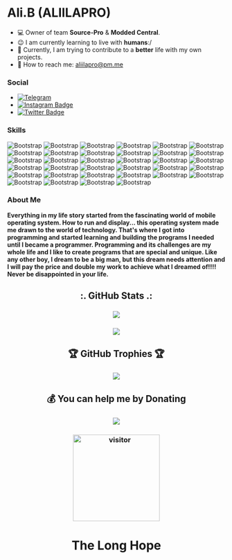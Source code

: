 # Ali.B (ALIILAPRO)

- 💻 Owner of team **Source-Pro** & **Modded Central**.
- 😉 I am currently learning to live with **humans**:/
- 🌱 Currently, I am trying to contribute to a **better** life with my own projects.
- 📧 How to reach me: aliilapro@pm.me

### Social

- [![Telegram](https://img.shields.io/badge/-Telegram-blue?style=flat&logo=Telegram&logoColor=white)](https://t.me/aliilapro)
- [![Instagram Badge](https://img.shields.io/badge/-Instagram-purple?logo=instagram&logoColor=white&link=https://www.instagram.com/mr.aliilapro)](https://www.instagram.com/mr.aliilapro)
- [![Twitter Badge](https://img.shields.io/badge/-Twitter-1da1f2?labelColor=1da1f2&logo=twitter&logoColor=white&link=https://twitter.com/aliilapro)](https://twitter.com/aliilapro)

### Skills

![Bootstrap](https://img.shields.io/badge/-Ubuntu-05122A?style=flat-square&logo=ubuntu&color=353535) ![Bootstrap](https://img.shields.io/badge/-GitHub-05122A?style=flat-square&logo=github&color=353535) ![Bootstrap](https://img.shields.io/badge/-Python-05122A?style=flat-square&logo=Python&color=353535) ![Bootstrap](https://img.shields.io/badge/-Docker-05122A?style=flat-square&logo=Docker&color=353535) ![Bootstrap](https://img.shields.io/badge/-PyTorch-05122A?style=flat-square&logo=PyTorch&color=353535) ![Bootstrap](https://img.shields.io/badge/-MongoDB-05122A?style=flat-square&logo=MongoDB&color=353535) ![Bootstrap](https://img.shields.io/badge/-MySQL-05122A?style=flat-square&logo=MySQL&color=353535) ![Bootstrap](https://img.shields.io/badge/-PostgreSQL-05122A?style=flat-square&logo=PostgreSQL&color=353535) ![Bootstrap](https://img.shields.io/badge/-Pandas-05122A?style=flat-square&logo=Pandas&color=353535) ![Bootstrap](https://img.shields.io/badge/-Numpy-05122A?style=flat-square&logo=Numpy&color=353535) ![Bootstrap](https://img.shields.io/badge/-Flask-05122A?style=flat-square&logo=Flask&color=353535) ![Bootstrap](https://img.shields.io/badge/-Django-05122A?style=flat-square&logo=Django&color=353535) ![Bootstrap](https://img.shields.io/badge/-FastAPI-05122A?style=flat-square&logo=FastAPI&color=353535) ![Bootstrap](https://img.shields.io/badge/-Visual%20Studio%20Code-05122A?style=flat-square&logo=Visual-Studio-Code&color=353535) ![Bootstrap](https://img.shields.io/badge/-Visual%20Studio-05122A?style=flat-square&logo=Visual-Studio&color=353535) ![Bootstrap](https://img.shields.io/badge/-Php-05122A?style=flat-square&logo=Php&color=353535) ![Bootstrap](https://img.shields.io/badge/-Mainflux-05122A?style=flat-square&logo=Mainflux&color=353535) ![Bootstrap](https://img.shields.io/badge/-Java-05122A?style=flat-square&logo=java&color=353535) ![Bootstrap](https://img.shields.io/badge/-Maven-05122A?style=flat-square&logo=Maven&color=353535) ![Bootstrap](https://img.shields.io/badge/-Wordpress-05122A?style=flat-square&logo=wordpress&color=353535) ![Bootstrap](https://img.shields.io/badge/-Windows_XP-05122A?style=flat-square&logo=windows-xp&color=353535) ![Bootstrap](https://img.shields.io/badge/-Windows-05122A?style=flat-square&logo=windows&color=353535) ![Bootstrap](https://img.shields.io/badge/-YouTube-05122A?style=flat-square&logo=youtube&color=353535) ![Bootstrap](https://img.shields.io/badge/-C%23-05122A?style=flat-square&logo=c-sharp&color=353535) ![Bootstrap](https://img.shields.io/badge/-HTML-05122A?style=flat-square&logo=html5&color=353535) ![Bootstrap](https://img.shields.io/badge/-CSS-05122A?style=flat-square&logo=css&color=353535) ![Bootstrap](https://img.shields.io/badge/-.NET-05122A?style=flat-square&logo=.net&color=353535) ![Bootstrap](https://img.shields.io/badge/-Kotlin-05122A?style=flat-square&logo=kotlin&color=353535) ![Bootstrap](https://img.shields.io/badge/-Shell_Script-05122A?style=flat-square&logo=gnu-bash&color=353535) ![Bootstrap](https://img.shields.io/badge/-Heroku-05122A?style=flat-square&logo=heroku&color=353535) ![Bootstrap](https://img.shields.io/badge/-Spotify_Api-05122A?style=flat-square&logo=spotify&color=353535) ![Bootstrap](https://img.shields.io/badge/-SoundCloud_Api-05122A?style=flat-square&logo=SoundCloud&color=353535) ![Bootstrap](https://img.shields.io/badge/-Git-05122A?style=flat-square&logo=git&color=353535) ![Bootstrap](https://img.shields.io/badge/-Telegram_Api-05122A?style=flat-square&logo=telegram&color=353535)

### About Me


<p align="left"><b>Everything in my life story started from the fascinating world of mobile operating system. How to run and display... this operating system made me drawn to the world of technology. That's where I got into programming and started learning and building the programs I needed until I became a programmer.
Programming and its challenges are my whole life and I like to create programs that are special and unique.
Like any other boy, I dream to be a big man, but this dream needs attention and I will pay the price and double my work to achieve what I dreamed of!!!!
  Never be disappointed in your life.</b></p>
 
<h2 align="center">:. GitHub Stats .:</h2>
<h3 align="center">
<a href="aliilapro.github.io"><img src="https://github-readme-stats.vercel.app/api?username=aliilapro&hide=prs,issues,contribs&show_icons=true&bg_color=0x0D1117&title_color=39D353&text_color=ffffff&icon_color=ff0000&hide_border=true&count_private=true&show_icons=true&include_all_commits=true)](https://aliilapro.github.io"></a>
</h3>
<h3 align="center">
<a href="aliilapro.github.io"><img src="https://github-readme-streak-stats.herokuapp.com/?user=aliilapro&theme=github-dark&hide_border=true&border_radius=5.4)](https://aliilapro.github.io"></a>
</h3>

<h2 align="center">🏆 GitHub Trophies 🏆</h2>
<h3 align="center">
<a href="aliilapro.github.io"><img src="https://github-profile-trophy.vercel.app/?username=aliilapro&theme=discord&no-frame=true&no-bg=false&margin-w=4)](https://aliilapro.github.io"></a>
</h3>

<h2 align="center">💰 You can help me by Donating</h2>
<h3 align="center">
<a href="https://paypal.me/aliilapro"><img src="https://img.shields.io/badge/PayPal-00457C?style=for-the-badge&logo=paypal&logoColor=white)]()"></a>
</h3>

<h3 align="center">
  <a href="https://t.me/aliilapro"><img src="https://profile-counter.glitch.me/aliilapro/count.svg" alt="visitor" width="200"></a>
</h3>

<h1 align="center">The Long Hope</h>
